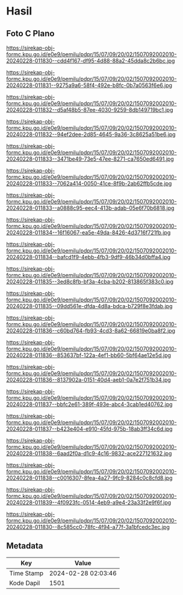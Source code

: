 # Hasil

## Foto C Plano

https://sirekap-obj-formc.kpu.go.id/e0e9/pemilu/pdpr/15/07/09/20/02/1507092002010-20240228-011830--cdd4f167-df95-4d88-88a2-45dda8c2b6bc.jpg

https://sirekap-obj-formc.kpu.go.id/e0e9/pemilu/pdpr/15/07/09/20/02/1507092002010-20240228-011831--9275a9a6-58f4-492e-b8fc-0b7a0563f6e6.jpg

https://sirekap-obj-formc.kpu.go.id/e0e9/pemilu/pdpr/15/07/09/20/02/1507092002010-20240228-011832--d5af48b5-87ee-4030-9259-8db149719bc1.jpg

https://sirekap-obj-formc.kpu.go.id/e0e9/pemilu/pdpr/15/07/09/20/02/1507092002010-20240228-011832--94ef2dee-2d85-4645-9a36-3c8625a51be6.jpg

https://sirekap-obj-formc.kpu.go.id/e0e9/pemilu/pdpr/15/07/09/20/02/1507092002010-20240228-011833--3471be49-73e5-47ee-8271-ca7650ed6491.jpg

https://sirekap-obj-formc.kpu.go.id/e0e9/pemilu/pdpr/15/07/09/20/02/1507092002010-20240228-011833--7062a414-0050-41ce-8f9b-2ab62ffb5cde.jpg

https://sirekap-obj-formc.kpu.go.id/e0e9/pemilu/pdpr/15/07/09/20/02/1507092002010-20240228-011833--a0888c95-eec4-413b-adab-05e6f70b6818.jpg

https://sirekap-obj-formc.kpu.go.id/e0e9/pemilu/pdpr/15/07/09/20/02/1507092002010-20240228-011834--16f16067-ea5e-49da-8426-4d3716f721fb.jpg

https://sirekap-obj-formc.kpu.go.id/e0e9/pemilu/pdpr/15/07/09/20/02/1507092002010-20240228-011834--bafcd1f9-4ebb-4fb3-9df9-46b34d0bffa4.jpg

https://sirekap-obj-formc.kpu.go.id/e0e9/pemilu/pdpr/15/07/09/20/02/1507092002010-20240228-011835--3ed8c8fb-bf3a-4cba-b202-813865f383c0.jpg

https://sirekap-obj-formc.kpu.go.id/e0e9/pemilu/pdpr/15/07/09/20/02/1507092002010-20240228-011835--09dd561e-dfda-4d8a-bdca-b729f8e3fdab.jpg

https://sirekap-obj-formc.kpu.go.id/e0e9/pemilu/pdpr/15/07/09/20/02/1507092002010-20240228-011836--c60bd764-fb93-4cd3-8a62-66819e0ba8f2.jpg

https://sirekap-obj-formc.kpu.go.id/e0e9/pemilu/pdpr/15/07/09/20/02/1507092002010-20240228-011836--853637bf-122a-4ef1-bb60-5bf64ae12e5d.jpg

https://sirekap-obj-formc.kpu.go.id/e0e9/pemilu/pdpr/15/07/09/20/02/1507092002010-20240228-011836--8137902a-0151-40d4-aeb1-0a7e2f751b34.jpg

https://sirekap-obj-formc.kpu.go.id/e0e9/pemilu/pdpr/15/07/09/20/02/1507092002010-20240228-011837--bbfc2e61-389f-493e-abc4-3cab1ed40762.jpg

https://sirekap-obj-formc.kpu.go.id/e0e9/pemilu/pdpr/15/07/09/20/02/1507092002010-20240228-011837--b423e404-e910-45fd-975b-18ab3ff34c6d.jpg

https://sirekap-obj-formc.kpu.go.id/e0e9/pemilu/pdpr/15/07/09/20/02/1507092002010-20240228-011838--6aad2f0a-d1c9-4c16-9832-ace227121632.jpg

https://sirekap-obj-formc.kpu.go.id/e0e9/pemilu/pdpr/15/07/09/20/02/1507092002010-20240228-011838--c0016307-8fea-4a27-9fc9-8284c0c8cfd8.jpg

https://sirekap-obj-formc.kpu.go.id/e0e9/pemilu/pdpr/15/07/09/20/02/1507092002010-20240228-011839--4f0923fc-0514-4eb9-a9e4-23a33f2e9f6f.jpg

https://sirekap-obj-formc.kpu.go.id/e0e9/pemilu/pdpr/15/07/09/20/02/1507092002010-20240228-011830--8c585cc0-78fc-4f94-a77f-3a1bfcedc3ec.jpg


## Metadata

| Key        | Value               |
| ---------- | ------------------- |
| Time Stamp | 2024-02-28 02:03:46 |
| Kode Dapil | 1501                |




